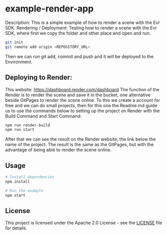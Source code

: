 # example-render-app

Description: This is a simple example of how to render a scene with the Evr SDK.
Rendering / Deployment: Testing how to render a scene with the Evr SDK, where first we copy the folder and other place and open and run:

```bash
git init
git remote add origin <REPOSITORY_URL>
```

Then we can run git add, commit and push and it will be deployed to the Environment.

## Deploying to Render:

This website: https://dashboard.render.com/dashboard
The function of the Render is to render the scene and save it in the bucket, one alternative beside GitPages to render the scene online.
To this we create a account for free and we can do small projects, then for this one the Readme.md guide us to use the commands below to setting up the project on Render with the Build Command and Start Command:

```bash
npm run render-build
npm run start
```

After that we can see the result on the Render website, the link below the name of the project.
The result is the same as the GitPages, but with the advantage of being able to render the scene online.

## Usage

```bash
# Install dependencies
npm install

# Run the example
npm start
```

## License

This project is licensed under the Apache 2.0 License - see the [LICENSE](LICENSE) file for details.